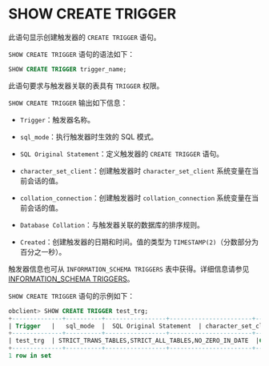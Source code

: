 # SHOW CREATE TRIGGER 

此语句显示创建触发器的 `CREATE TRIGGER` 语句。

`SHOW CREATE TRIGGER` 语句的语法如下：

```sql
SHOW CREATE TRIGGER trigger_name;
```


此语句要求与触发器关联的表具有 `TRIGGER` 权限。

`SHOW CREATE TRIGGER` 输出如下信息：

* `Trigger`：触发器名称。

* `sql_mode`：执行触发器时生效的 SQL 模式。

* `SQL Original Statement`：定义触发器的 `CREATE TRIGGER` 语句。

* `character_set_client`：创建触发器时 `character_set_client` 系统变量在当前会话的值。

* `collation_connection`：创建触发器时 `collation_connection` 系统变量在当前会话的值。

* `Database Collation`：与触发器关联的数据库的排序规则。

* `Created`：创建触发器的日期和时间。值的类型为 `TIMESTAMP(2)`（分数部分为百分之一秒）。


触发器信息也可从 `INFORMATION_SCHEMA TRIGGERS` 表中获得。详细信息请参见 [INFORMATION_SCHEMA TRIGGERS](../8.information_schema-dictionary-view-mysql/3.information_schema-triggers-mysql.md)。

`SHOW CREATE TRIGGER` 语句的示例如下：

```sql
obclient> SHOW CREATE TRIGGER test_trg;
+--------------+----------+-----------------+-----------------------+----------------------+--------------------+
| Trigger   |   sql_mode  |  SQL Original Statement  | character_set_client  | collation_connection | Database Collation |
+--------------+----------+-----------------+-----------------------+----------------------+--------------------+
| test_trg  | STRICT_TRANS_TABLES,STRICT_ALL_TABLES,NO_ZERO_IN_DATE  |CREATE TRIGGER test_trg BEFORE UPDATE ON test FOR EACH ROW BEGIN IF NEW.user_num < 1 THENSET NEW.user_num  = 1; ELSEIF NEW.user_num > 45 THEN SET NEW.user_num= 45; END IF;END |       utf8mb4         | utf8mb4              | utf8mb4            |
+--------------+----------+-----------------+-----------------------+----------------------+--------------------+--------+
1 row in set
```